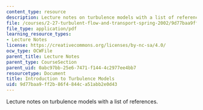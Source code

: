 ```yaml
---
content_type: resource
description: Lecture notes on turbulence models with a list of references.
file: /courses/2-27-turbulent-flow-and-transport-spring-2002/9d77baa9ff2b86f4844ca51abb2e0d43_8_Turbulence_models.pdf
file_type: application/pdf
learning_resource_types:
- Lecture Notes
license: https://creativecommons.org/licenses/by-nc-sa/4.0/
ocw_type: OCWFile
parent_title: Lecture Notes
parent_type: CourseSection
parent_uid: 0abc97bb-25e6-7471-f144-4c2977ee4bb7
resourcetype: Document
title: Introduction to Turbulence Models
uid: 9d77baa9-ff2b-86f4-844c-a51abb2e0d43
---
```

Lecture notes on turbulence models with a list of references.
